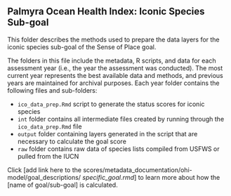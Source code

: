 ## Palmyra Ocean Health Index: Iconic Species Sub-goal 

This folder describes the methods used to prepare the data layers for the iconic species sub-goal of the Sense of Place goal.     

The folders in this file include the metadata, R scripts, and data for each assessment year (i.e., the year the assessment was conducted). The most current year represents the best available data and methods, and previous years are maintained for archival purposes. Each year folder contains the following files and sub-folders:  

- `ico_data_prep.Rmd` script to generate the status scores for iconic species   
- `int` folder contains all intermediate files created by running through the `ico_data_prep.Rmd` file   
- `output` folder containing layers generated in the script that are necessary to calculate the goal score     
- `raw` folder contains raw data of species lists compiled from USFWS or pulled from the IUCN   

Click [add link here to the scores/metadata_documentation/ohi-model/goal_descriptions/ *specific_goal.rmd*] to learn more about how the [name of goal/sub-goal] is calculated. 





